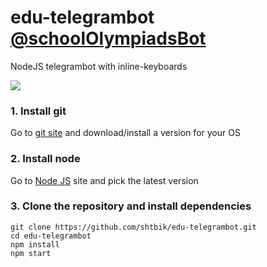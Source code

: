 # edu-telegrambot [@schoolOlympiadsBot](https://t.me/schoolOlympiadsBot)

NodeJS telegrambot with inline-keyboards

![](https://i.imgur.com/PgdYqb9.gif)

### **1. Install git**

Go to [git site](https://git-scm.com/downloads) and download/install a version for your OS

### **2. Install node**

Go to [Node JS](https://nodejs.org/en/) site and pick the latest version

### **3. Clone the repository and install dependencies**

    git clone https://github.com/shtbik/edu-telegrambot.git
    cd edu-telegrambot
    npm install
    npm start
